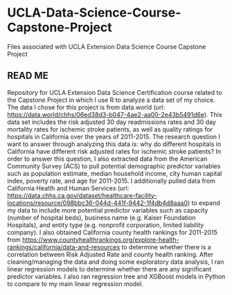 # UCLA-Data-Science-Course-Capstone-Project
Files associated with UCLA Extension Data Science Course Capstone Project

## READ ME
Repository for UCLA Extension Data Science Certification course related to the Capstone Project in which I use R to analyze a data set of my choice. The data I chose for this project is from data.world (url: https://data.world/chhs/06ed38d3-b047-4ae2-aa00-2e43b5491d6e). This data set includes the risk adjusted 30 day readmissions rates and 30 day mortality rates for ischemic stroke patients, as well as quality ratings for hospitals in California over the years of 2011-2015. The research question I want to answer through analyzing this data is: why do different hospitals in California have different risk adjusted rates for ischemic stroke patients? In order to answer this question, I also extracted data from the American Community Survey (ACS) to pull potential demographic predictor variables such as population estimate, median household income, city human capital index, poverty rate, and age for 2011-2015. I additionally pulled data from California Health and Human Services (url: https://data.chhs.ca.gov/dataset/healthcare-facility-locations/resource/098bbc36-044d-441f-9442-1f4db4d8aaa0) to expand my data to include more potential predictor variables such as capacity (number of hospital beds), business name (e.g. Kaiser Foundation Hospitals), and entity type (e.g. nonprofit corporation, limited liability company). I also obtained California county health rankings for 2011-2015 from https://www.countyhealthrankings.org/explore-health-rankings/california/data-and-resources to determine whether there is a correlation between Risk Adjusted Rate and county health ranking. After cleaning/managing the data and doing some exploratory data analysis, I ran linear regression models to determine whether there are any significant predictor variables. I also ran regression tree and XGBoost models in Python to compare to my main linear regression model. 
